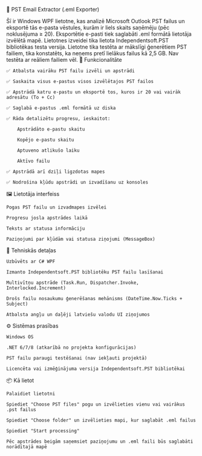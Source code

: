 📧 PST Email Extractor (.eml Exporter)

Šī ir Windows WPF lietotne, kas analizē Microsoft Outlook PST failus un eksportē tās e-pasta vēstules, kurām ir liels skaits saņēmēju (pēc noklusējuma ≥ 20). Eksportētie e-pasti tiek saglabāti .eml formātā lietotāja izvēlētā mapē.
Lietotnes izveidei tika lietota Independentsoft.PST bibliotēkas testa versija. Lietotne tika testēta ar mākslīgi ģenerētiem PST failiem, tika konstatēts, ka neņems pretī lielākus failus kā 2,5 GB. Nav testēta ar reāliem failiem vēl.
🚀 Funkcionalitāte

    ✅ Atbalsta vairāku PST failu izvēli un apstrādi

    ✅ Saskaita visus e-pastus visos izvēlētajos PST failos

    ✅ Apstrādā katru e-pastu un eksportē tos, kuros ir 20 vai vairāk adresātu (To + Cc)

    ✅ Saglabā e-pastus .eml formātā uz diska

    ✅ Rāda detalizētu progresu, ieskaitot:

        Apstrādāto e-pastu skaitu

        Kopējo e-pastu skaitu

        Aptuveno atlikušo laiku

        Aktīvo failu

    ✅ Apstrādā arī dziļi ligzdotas mapes

    ✅ Nodrošina kļūdu apstrādi un izvadīšanu uz konsoles

🖼 Lietotāja interfeiss

    Pogas PST failu un izvadmapes izvēlei

    Progresu josla apstrādes laikā

    Teksts ar statusa informāciju

    Paziņojumi par kļūdām vai statusa ziņojumi (MessageBox)

🧾 Tehniskās detaļas

    Uzbūvēts ar C# WPF

    Izmanto Independentsoft.PST bibliotēku PST failu lasīšanai

    Multivītņu apstrāde (Task.Run, Dispatcher.Invoke, Interlocked.Increment)

    Drošs failu nosaukumu ģenerēšanas mehānisms (DateTime.Now.Ticks + Subject)

    Atbalsta angļu un daļēji latviešu valodu UI ziņojumos

⚙️ Sistēmas prasības

    Windows OS

    .NET 6/7/8 (atkarībā no projekta konfigurācijas)

    PST failu paraugi testēšanai (nav iekļauti projektā)

    Licencēta vai izmēģinājuma versija Independentsoft.PST bibliotēkai

📦 Kā lietot

    Palaidiet lietotni

    Spiediet "Choose PST files" pogu un izvēlieties vienu vai vairākus .pst failus

    Spiediet "Choose folder" un izvēlieties mapi, kur saglabāt .eml failus

    Spiediet "Start processing"

    Pēc apstrādes beigām saņemsiet paziņojumu un .eml faili būs saglabāti norādītajā mapē

